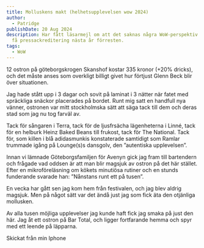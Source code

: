 ```yaml
---
title: Molluskens makt (helhetsupplevelsen wow 2024)
author:
  - Patridge
publishDate: 20 Aug 2024
description: Har fått läsarmejl om att det saknas några WoW-perspektiv. Kan vi
  få pressackreditering nästa år förresten.
tags:
  - WoW
---
```

12 ostron på göteborgskrogen Skanshof kostar 335 kronor (+20% dricks), och det måste anses som overkligt billigt givet hur förtjust Glenn Beck blir över situationen.

Jag hade stått upp i 3 dagar och sovit på laminat i 3 nätter när fatet med spräckliga snäckor placerades på bordet. Runt mig satt en handfull nya vänner, ostronen var mitt stockholmska sätt att säga tack till dem och deras stad som jag nu tog farväl av.

Tack för sångaren i Terra, tack för de ljusfrsächa lägenheterna i Linné, tack för en helburk Heinz Baked Beans till frukost, tack för The National. Tack för, som killen i blå adidasmunkis konstaterade samtidigt som Ramlar trummade igång på Lounge(s)s dansgolv, den ”autentiska upplevelsen”.

Innan vi lämnade Göteborgsfamiljen för Avenyn gick jag fram till bartendern och frågade vad oddsen är att man blir magsjuk av ostron på det här stället. Efter en mikroföreläsning om kökets minutiösa rutiner och en stunds funderande svarade han: ”Nånstans runt ett på tusen”.

En vecka har gått sen jag kom hem från festivalen, och jag blev aldrig magsjuk. Men på något sätt var det ändå just jag som fick äta den otjänliga mollusken. 

Av alla tusen möjliga upplevelser jag kunde haft fick jag smaka på just den här. Jag åt ett ostron på Bar Total, och ligger fortfarande hemma och spyr med ett leende på läpparna.

Skickat från min Iphone
